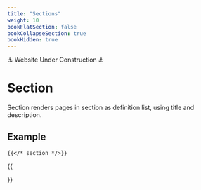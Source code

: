 ```yaml
---
title: "Sections"
weight: 10
bookFlatSection: false
bookCollapseSection: true
bookHidden: true
---
```


⚓ Website Under Construction ⚓

# Section

Section renders pages in section as definition list, using title and description.

## Example

```tpl
{{</* section */>}}
```

{{<section>}}
